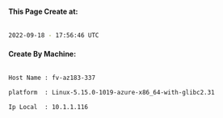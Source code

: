 
   
#### This Page Create at:

```bash

2022-09-18 - 17:56:46 UTC

```

#### Create By Machine:

```bash

Host Name : fv-az183-337

platform  : Linux-5.15.0-1019-azure-x86_64-with-glibc2.31

Ip Local  : 10.1.1.116

```

